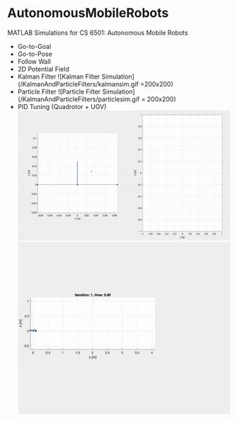 # AutonomousMobileRobots
MATLAB Simulations for CS 6501: Autonomous Mobile Robots
- Go-to-Goal
- Go-to-Pose
- Follow Wall
- 2D Potential Field
- Kalman Filter
  ![Kalman Filter Simulation](/KalmanAndParticleFilters/kalmansim.gif =200x200)
- Particle Filter
  ![Particle Filter Simulation](/KalmanAndParticleFilters/particlesim.gif = 200x200)
- PID Tuning (Quadrotor + UGV)
  ![PID Tuning Simulation](/QuadrotorSimulations/1D/1dsim.gif)
  ![PID Tuning Simulation](/QuadrotorSimulations/2D/2dsim.gif)
